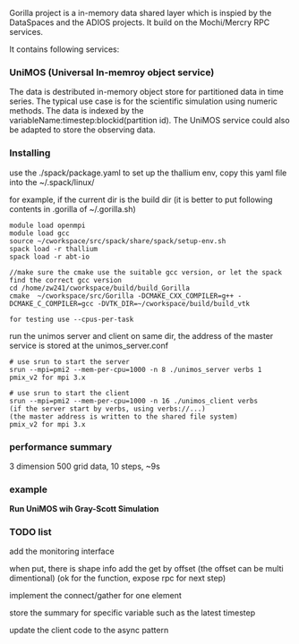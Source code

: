 Gorilla project is a in-memory data shared layer which is inspied by the DataSpaces and the ADIOS projects.
It build on the Mochi/Mercry RPC services.

It contains following services:

### UniMOS (Universal In-memroy object service)

The data is destributed in-memory object store for partitioned data in time series. The typical use case is for the scientific simulation using numeric methods. The data is indexed by the variableName:timestep:blockid(partition id). The UniMOS service could also be adapted to store the observing data.

### Installing

use the ./spack/package.yaml to set up the thallium env, copy this yaml file into the ~/.spack/linux/

for example, if the current dir is the build dir (it is better to put following contents in .gorilla of ~/.gorilla.sh)

```
module load openmpi
module load gcc
source ~/cworkspace/src/spack/share/spack/setup-env.sh
spack load -r thallium
spack load -r abt-io

//make sure the cmake use the suitable gcc version, or let the spack find the correct gcc version
cd /home/zw241/cworkspace/build/build_Gorilla
cmake  ~/cworkspace/src/Gorilla -DCMAKE_CXX_COMPILER=g++ -DCMAKE_C_COMPILER=gcc -DVTK_DIR=~/cworkspace/build/build_vtk

for testing use --cpus-per-task
```

run the unimos server and client on same dir, the address of the master service is stored at the unimos_server.conf

```
# use srun to start the server
srun --mpi=pmi2 --mem-per-cpu=1000 -n 8 ./unimos_server verbs 1
pmix_v2 for mpi 3.x

# use srun to start the client
srun --mpi=pmi2 --mem-per-cpu=1000 -n 16 ./unimos_client verbs
(if the server start by verbs, using verbs://...)
(the master address is written to the shared file system)
pmix_v2 for mpi 3.x
```


### performance summary

3 dimension 500 grid data, 10 steps, ~9s


### example

**Run UniMOS wih Gray-Scott Simulation**


### TODO list

add the monitoring interface

when put, there is shape info
add the get by offset (the offset can be multi dimentional) (ok for the function, expose rpc for next step)

implement the connect/gather for one element

store the summary for specific variable such as the latest timestep

update the client code to the async pattern